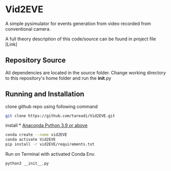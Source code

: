 # Vid2EVE

A simple pysimulator for events generation from video recorded from conventional camera. 

A full theory description of this code/source can be found in project file [Link]

## Repository Source
All dependencies are located in the source folder. Change working directory to this repository's home folder and run the __init__.py

## Running and Installation
clone github repo using following command

```bash
git clone https://github.com/tareadi/Vid2EVE.git
```

install 
    * [Anaconda Python 3.9 or above](https://www.anaconda.com/products/individual)

```bash
conda create --name vid2EVE
conda activate Vid2EVE
pip install -r vid2EVE/requirements.txt
```


Run on Terminal with activated Conda Env.
```base
python3 __init__.py
```
